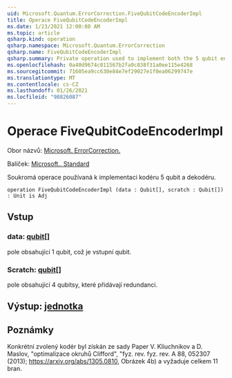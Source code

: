 ```yaml
---
uid: Microsoft.Quantum.ErrorCorrection.FiveQubitCodeEncoderImpl
title: Operace FiveQubitCodeEncoderImpl
ms.date: 1/23/2021 12:00:00 AM
ms.topic: article
qsharp.kind: operation
qsharp.namespace: Microsoft.Quantum.ErrorCorrection
qsharp.name: FiveQubitCodeEncoderImpl
qsharp.summary: Private operation used to implement both the 5 qubit encoder and decoder.
ms.openlocfilehash: 0a40d9674c011567b2fa9c838f31a0ee115e4268
ms.sourcegitcommit: 71605ea9cc630e84e7ef29027e1f0ea06299747e
ms.translationtype: MT
ms.contentlocale: cs-CZ
ms.lasthandoff: 01/26/2021
ms.locfileid: "98826087"
---
```

# <a name="fivequbitcodeencoderimpl-operation"></a>Operace FiveQubitCodeEncoderImpl

Obor názvů: [Microsoft. ErrorCorrection.](xref:Microsoft.Quantum.ErrorCorrection)

Balíček: [Microsoft.. Standard](https://nuget.org/packages/Microsoft.Quantum.Standard)


Soukromá operace používaná k implementaci kodéru 5 qubit a dekodéru.

```qsharp
operation FiveQubitCodeEncoderImpl (data : Qubit[], scratch : Qubit[]) : Unit is Adj
```


## <a name="input"></a>Vstup

### <a name="data--qubit"></a>data: [qubit](xref:microsoft.quantum.lang-ref.qubit)[]

pole obsahující 1 qubit, což je vstupní qubit.


### <a name="scratch--qubit"></a>Scratch: [qubit](xref:microsoft.quantum.lang-ref.qubit)[]

pole obsahující 4 qubitsy, které přidávají redundanci.



## <a name="output--unit"></a>Výstup: [jednotka](xref:microsoft.quantum.lang-ref.unit)



## <a name="remarks"></a>Poznámky

Konkrétní zvolený kodér byl získán ze sady Paper V. Kliuchnikov a D. Maslov, "optimalizace okruhů Clifford", "fyz. rev. fyz. rev. A 88, 052307 (2013); https://arxiv.org/abs/1305.0810, Obrázek 4b) a vyžaduje celkem 11 bran.